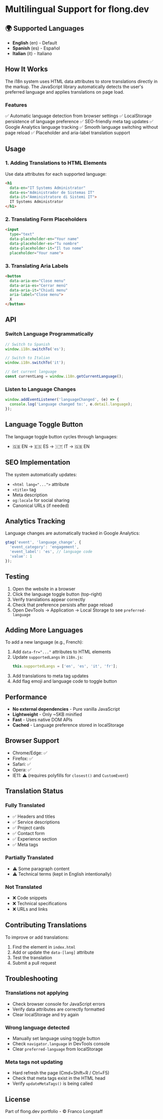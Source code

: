 # Multilingual Support for flong.dev

## 🌍 Supported Languages

- **English** (en) - Default
- **Spanish** (es) - Español  
- **Italian** (it) - Italiano

## How It Works

The i18n system uses HTML data attributes to store translations directly in the markup. The JavaScript library automatically detects the user's preferred language and applies translations on page load.

### Features

✅ Automatic language detection from browser settings
✅ LocalStorage persistence of language preference
✅ SEO-friendly meta tag updates
✅ Google Analytics language tracking
✅ Smooth language switching without page reload
✅ Placeholder and aria-label translation support

## Usage

### 1. Adding Translations to HTML Elements

Use data attributes for each supported language:

```html
<h1 
  data-en="IT Systems Administrator" 
  data-es="Administrador de Sistemas IT" 
  data-it="Amministratore di Sistemi IT">
  IT Systems Administrator
</h1>
```

### 2. Translating Form Placeholders

```html
<input 
  type="text" 
  data-placeholder-en="Your name" 
  data-placeholder-es="Tu nombre" 
  data-placeholder-it="Il tuo nome"
  placeholder="Your name">
```

### 3. Translating Aria Labels

```html
<button 
  data-aria-en="Close menu" 
  data-aria-es="Cerrar menú" 
  data-aria-it="Chiudi menu"
  aria-label="Close menu">
  X
</button>
```

## API

### Switch Language Programmatically

```javascript
// Switch to Spanish
window.i18n.switchTo('es');

// Switch to Italian
window.i18n.switchTo('it');

// Get current language
const currentLang = window.i18n.getCurrentLanguage();
```

### Listen to Language Changes

```javascript
window.addEventListener('languageChanged', (e) => {
  console.log('Language changed to:', e.detail.language);
});
```

## Language Toggle Button

The language toggle button cycles through languages:
- 🇬🇧 EN → 🇪🇸 ES → 🇮🇹 IT → 🇬🇧 EN

## SEO Implementation

The system automatically updates:
- `<html lang="...">` attribute
- `<title>` tag
- Meta description
- `og:locale` for social sharing
- Canonical URLs (if needed)

## Analytics Tracking

Language changes are automatically tracked in Google Analytics:

```javascript
gtag('event', 'language_change', {
  'event_category': 'engagement',
  'event_label': 'es', // language code
  'value': 1
});
```

## Testing

1. Open the website in a browser
2. Click the language toggle button (top-right)
3. Verify translations appear correctly
4. Check that preference persists after page reload
5. Open DevTools → Application → Local Storage to see `preferred-language`

## Adding More Languages

To add a new language (e.g., French):

1. Add `data-fr="..."` attributes to HTML elements
2. Update `supportedLangs` in `i18n.js`:
   ```javascript
   this.supportedLangs = ['en', 'es', 'it', 'fr'];
   ```
3. Add translations to meta tag updates
4. Add flag emoji and language code to toggle button

## Performance

- **No external dependencies** - Pure vanilla JavaScript
- **Lightweight** - Only ~5KB minified
- **Fast** - Uses native DOM APIs
- **Cached** - Language preference stored in localStorage

## Browser Support

- Chrome/Edge: ✅
- Firefox: ✅
- Safari: ✅
- Opera: ✅
- IE11: ⚠️ (requires polyfills for `closest()` and `CustomEvent`)

## Translation Status

### Fully Translated
- ✅ Headers and titles
- ✅ Service descriptions
- ✅ Project cards
- ✅ Contact form
- ✅ Experience section
- ✅ Meta tags

### Partially Translated
- ⚠️ Some paragraph content
- ⚠️ Technical terms (kept in English intentionally)

### Not Translated
- ❌ Code snippets
- ❌ Technical specifications
- ❌ URLs and links

## Contributing Translations

To improve or add translations:

1. Find the element in `index.html`
2. Add or update the `data-[lang]` attribute
3. Test the translation
4. Submit a pull request

## Troubleshooting

### Translations not applying
- Check browser console for JavaScript errors
- Verify data attributes are correctly formatted
- Clear localStorage and try again

### Wrong language detected
- Manually set language using toggle button
- Check `navigator.language` in DevTools console
- Clear `preferred-language` from localStorage

### Meta tags not updating
- Hard refresh the page (Cmd+Shift+R / Ctrl+F5)
- Check that meta tags exist in the HTML head
- Verify `updateMetaTags()` is being called

## License

Part of flong.dev portfolio - © Franco Longstaff
